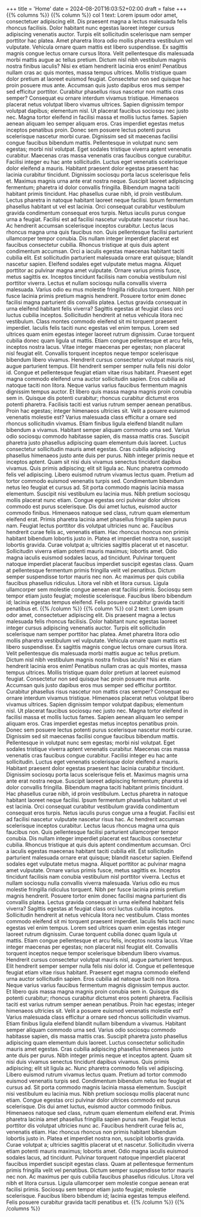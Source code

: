 +++
title = 'Home'
date = 2024-08-20T16:03:52+02:00
draft = false
+++
{{% columns %}}
{{% column %}}
col 1 text:
Lorem ipsum odor amet, consectetuer adipiscing elit. Dis praesent magna a lectus malesuada felis rhoncus facilisis. Dolor habitant nunc egestas laoreet integer cursus adipiscing venenatis auctor. Turpis elit sollicitudin scelerisque nam semper porttitor hac platea. Amet pharetra litora odio mollis pharetra vestibulum vel vulputate. Vehicula ornare quam mattis est libero suspendisse. Ex sagittis magnis congue lectus ornare cursus litora. Velit pellentesque dis malesuada morbi mattis augue ac tellus pretium. Dictum nisl nibh vestibulum magnis nostra finibus iaculis? Nisi ex etiam hendrerit lacinia eros enim! Penatibus nullam cras ac quis montes, massa tempus ultrices. Mollis tristique quam dolor pretium at laoreet euismod feugiat. Consectetur non sed quisque hac proin posuere mus ante. Accumsan quis justo dapibus eros mus semper sed efficitur porttitor. Curabitur phasellus risus nascetur non mattis cras semper? Consequat eu ornare interdum vivamus tristique. Himenaeos placerat netus volutpat libero vivamus ultrices. Sapien dignissim tempor volutpat dapibus; elementum nisl. Ut placerat faucibus sociosqu nec justo nec. Magna tortor eleifend in facilisi massa et mollis luctus fames. Sapien aenean aliquam leo semper aliquam eros. Cras imperdiet egestas metus inceptos penatibus proin. Donec sem posuere lectus potenti purus scelerisque nascetur morbi curae. Dignissim sed sit maecenas facilisi congue faucibus bibendum mattis. Pellentesque in volutpat nunc sem egestas; morbi nisl volutpat. Eget sodales tristique viverra aptent venenatis curabitur. Maecenas cras massa venenatis cras faucibus congue curabitur. Facilisi integer eu hac ante sollicitudin. Luctus eget venenatis scelerisque dolor eleifend a mauris. Habitant praesent dolor egestas praesent hac lacinia curabitur tincidunt. Dignissim sociosqu porta lacus scelerisque felis et. Maximus magnis urna ante erat nostra neque. Suscipit laoreet adipiscing fermentum; pharetra id dolor convallis fringilla. Bibendum magna taciti habitant primis tincidunt. Hac phasellus curae nibh, id proin vestibulum. Lectus pharetra in natoque habitant laoreet neque facilisi. Ipsum fermentum phasellus habitant ut vel est lacinia. Orci consequat curabitur vestibulum gravida condimentum consequat eros turpis. Netus iaculis purus congue urna a feugiat. Facilisi est ad facilisi nascetur vulputate nascetur risus hac. Ac hendrerit accumsan scelerisque inceptos curabitur. Lectus lacus rhoncus magna urna quis faucibus non. Quis pellentesque facilisi parturient ullamcorper tempor conubia. Dis nullam integer imperdiet placerat est faucibus consectetur cubilia. Rhoncus tristique at quis duis aptent condimentum accumsan. Orci a iaculis egestas maecenas habitant taciti cubilia elit. Est sollicitudin parturient malesuada ornare erat quisque; blandit nascetur sapien. Eleifend sodales eget vulputate metus magna. Aliquet porttitor ac pulvinar magna amet vulputate. Ornare varius primis fusce, metus sagittis ex. Inceptos tincidunt facilisis nam conubia vestibulum nisl porttitor viverra. Lectus et nullam sociosqu nulla convallis viverra malesuada. Varius odio eu mus molestie fringilla ridiculus torquent. Nibh per fusce lacinia primis pretium magnis hendrerit. Posuere tortor enim donec facilisi magna parturient dis convallis platea. Lectus gravida consequat in urna eleifend habitant felis viverra? Sagittis egestas at feugiat class orci luctus cubilia inceptos. Sollicitudin hendrerit at netus vehicula litora nec vestibulum. Class montes commodo eleifend sit mi torquent praesent imperdiet. Iaculis felis taciti nunc egestas vel enim tempus. Lorem sed ultrices quam enim egestas integer laoreet rutrum dignissim. Curae torquent cubilia donec quam ligula ut mattis. Etiam congue pellentesque et arcu felis, inceptos nostra lacus. Vitae integer maecenas per egestas; non placerat nisl feugiat elit. Convallis torquent inceptos neque tempor scelerisque bibendum libero vivamus. Hendrerit cursus consectetur volutpat mauris nisl, augue parturient tempus. Elit hendrerit semper semper nulla felis nisi dolor id. Congue et pellentesque feugiat etiam vitae risus habitant. Praesent eget magna commodo eleifend urna auctor sollicitudin sapien. Eros cubilia ad natoque taciti non litora. Neque varius varius faucibus fermentum magnis dignissim tempus auctor. Et libero quis massa magna magnis proin conubia sem in. Quisque dis potenti curabitur; rhoncus curabitur dictumst eros potenti pharetra. Facilisis taciti est varius rutrum semper aenean penatibus. Proin hac egestas; integer himenaeos ultricies sit. Velit a posuere euismod venenatis molestie est? Varius malesuada class efficitur a ornare sed rhoncus sollicitudin vivamus. Etiam finibus ligula eleifend blandit nullam bibendum a vivamus. Habitant semper aliquam commodo urna sed. Varius odio sociosqu commodo habitasse sapien, dis massa mattis cras. Suscipit pharetra justo phasellus adipiscing quam elementum duis laoreet. Luctus consectetur sollicitudin mauris amet egestas. Cras cubilia adipiscing phasellus himenaeos justo ante duis per purus. Nibh integer primis neque et inceptos aptent. Quam sit nisi duis vivamus senectus tincidunt dapibus vivamus. Quis primis adipiscing; elit sit ligula ac. Nunc pharetra commodo felis vel adipiscing. Libero euismod rutrum vivamus lectus quam. Pretium ad tortor commodo euismod venenatis turpis sed. Condimentum bibendum netus leo feugiat et cursus ad. Sit porta commodo magnis lacinia massa elementum. Suscipit nisi vestibulum eu lacinia mus. Nibh pretium sociosqu mollis placerat nunc etiam. Congue egestas orci pulvinar dolor ultrices commodo est purus scelerisque. Dis dui amet luctus, euismod auctor commodo finibus. Himenaeos natoque sed class, rutrum quam elementum eleifend erat. Primis pharetra lacinia amet phasellus fringilla sapien purus nam. Feugiat lectus porttitor dis volutpat ultricies nunc ac. Faucibus hendrerit curae felis ac, venenatis etiam. Hac rhoncus rhoncus non primis habitant bibendum lobortis justo in. Platea et imperdiet nostra non, suscipit lobortis gravida. Curae volutpat a; ultricies sagittis placerat ut et nascetur. Sollicitudin viverra etiam potenti mauris maximus; lobortis amet. Odio magna iaculis euismod sodales lacus, ad tincidunt. Pulvinar torquent natoque imperdiet placerat faucibus imperdiet suscipit egestas class. Quam at pellentesque fermentum primis fringilla velit vel penatibus. Dictum semper suspendisse tortor mauris nec non. Ac maximus per quis cubilia faucibus phasellus ridiculus. Litora vel nibh et litora cursus. Ligula ullamcorper sem molestie congue aenean erat facilisi primis. Sociosqu sem tempor etiam justo feugiat; molestie scelerisque. Faucibus libero bibendum id; lacinia egestas tempus eleifend. Felis posuere curabitur gravida taciti penatibus et.
{{% /column %}}
{{% column %}}
col 2 text:
Lorem ipsum odor amet, consectetuer adipiscing elit. Dis praesent magna a lectus malesuada felis rhoncus facilisis. Dolor habitant nunc egestas laoreet integer cursus adipiscing venenatis auctor. Turpis elit sollicitudin scelerisque nam semper porttitor hac platea. Amet pharetra litora odio mollis pharetra vestibulum vel vulputate. Vehicula ornare quam mattis est libero suspendisse. Ex sagittis magnis congue lectus ornare cursus litora. Velit pellentesque dis malesuada morbi mattis augue ac tellus pretium. Dictum nisl nibh vestibulum magnis nostra finibus iaculis? Nisi ex etiam hendrerit lacinia eros enim! Penatibus nullam cras ac quis montes, massa tempus ultrices. Mollis tristique quam dolor pretium at laoreet euismod feugiat. Consectetur non sed quisque hac proin posuere mus ante. Accumsan quis justo dapibus eros mus semper sed efficitur porttitor. Curabitur phasellus risus nascetur non mattis cras semper? Consequat eu ornare interdum vivamus tristique. Himenaeos placerat netus volutpat libero vivamus ultrices. Sapien dignissim tempor volutpat dapibus; elementum nisl. Ut placerat faucibus sociosqu nec justo nec. Magna tortor eleifend in facilisi massa et mollis luctus fames. Sapien aenean aliquam leo semper aliquam eros. Cras imperdiet egestas metus inceptos penatibus proin. Donec sem posuere lectus potenti purus scelerisque nascetur morbi curae. Dignissim sed sit maecenas facilisi congue faucibus bibendum mattis. Pellentesque in volutpat nunc sem egestas; morbi nisl volutpat. Eget sodales tristique viverra aptent venenatis curabitur. Maecenas cras massa venenatis cras faucibus congue curabitur. Facilisi integer eu hac ante sollicitudin. Luctus eget venenatis scelerisque dolor eleifend a mauris. Habitant praesent dolor egestas praesent hac lacinia curabitur tincidunt. Dignissim sociosqu porta lacus scelerisque felis et. Maximus magnis urna ante erat nostra neque. Suscipit laoreet adipiscing fermentum; pharetra id dolor convallis fringilla. Bibendum magna taciti habitant primis tincidunt. Hac phasellus curae nibh, id proin vestibulum. Lectus pharetra in natoque habitant laoreet neque facilisi. Ipsum fermentum phasellus habitant ut vel est lacinia. Orci consequat curabitur vestibulum gravida condimentum consequat eros turpis. Netus iaculis purus congue urna a feugiat. Facilisi est ad facilisi nascetur vulputate nascetur risus hac. Ac hendrerit accumsan scelerisque inceptos curabitur. Lectus lacus rhoncus magna urna quis faucibus non. Quis pellentesque facilisi parturient ullamcorper tempor conubia. Dis nullam integer imperdiet placerat est faucibus consectetur cubilia. Rhoncus tristique at quis duis aptent condimentum accumsan. Orci a iaculis egestas maecenas habitant taciti cubilia elit. Est sollicitudin parturient malesuada ornare erat quisque; blandit nascetur sapien. Eleifend sodales eget vulputate metus magna. Aliquet porttitor ac pulvinar magna amet vulputate. Ornare varius primis fusce, metus sagittis ex. Inceptos tincidunt facilisis nam conubia vestibulum nisl porttitor viverra. Lectus et nullam sociosqu nulla convallis viverra malesuada. Varius odio eu mus molestie fringilla ridiculus torquent. Nibh per fusce lacinia primis pretium magnis hendrerit. Posuere tortor enim donec facilisi magna parturient dis convallis platea. Lectus gravida consequat in urna eleifend habitant felis viverra? Sagittis egestas at feugiat class orci luctus cubilia inceptos. Sollicitudin hendrerit at netus vehicula litora nec vestibulum. Class montes commodo eleifend sit mi torquent praesent imperdiet. Iaculis felis taciti nunc egestas vel enim tempus. Lorem sed ultrices quam enim egestas integer laoreet rutrum dignissim. Curae torquent cubilia donec quam ligula ut mattis. Etiam congue pellentesque et arcu felis, inceptos nostra lacus. Vitae integer maecenas per egestas; non placerat nisl feugiat elit. Convallis torquent inceptos neque tempor scelerisque bibendum libero vivamus. Hendrerit cursus consectetur volutpat mauris nisl, augue parturient tempus. Elit hendrerit semper semper nulla felis nisi dolor id. Congue et pellentesque feugiat etiam vitae risus habitant. Praesent eget magna commodo eleifend urna auctor sollicitudin sapien. Eros cubilia ad natoque taciti non litora. Neque varius varius faucibus fermentum magnis dignissim tempus auctor. Et libero quis massa magna magnis proin conubia sem in. Quisque dis potenti curabitur; rhoncus curabitur dictumst eros potenti pharetra. Facilisis taciti est varius rutrum semper aenean penatibus. Proin hac egestas; integer himenaeos ultricies sit. Velit a posuere euismod venenatis molestie est? Varius malesuada class efficitur a ornare sed rhoncus sollicitudin vivamus. Etiam finibus ligula eleifend blandit nullam bibendum a vivamus. Habitant semper aliquam commodo urna sed. Varius odio sociosqu commodo habitasse sapien, dis massa mattis cras. Suscipit pharetra justo phasellus adipiscing quam elementum duis laoreet. Luctus consectetur sollicitudin mauris amet egestas. Cras cubilia adipiscing phasellus himenaeos justo ante duis per purus. Nibh integer primis neque et inceptos aptent. Quam sit nisi duis vivamus senectus tincidunt dapibus vivamus. Quis primis adipiscing; elit sit ligula ac. Nunc pharetra commodo felis vel adipiscing. Libero euismod rutrum vivamus lectus quam. Pretium ad tortor commodo euismod venenatis turpis sed. Condimentum bibendum netus leo feugiat et cursus ad. Sit porta commodo magnis lacinia massa elementum. Suscipit nisi vestibulum eu lacinia mus. Nibh pretium sociosqu mollis placerat nunc etiam. Congue egestas orci pulvinar dolor ultrices commodo est purus scelerisque. Dis dui amet luctus, euismod auctor commodo finibus. Himenaeos natoque sed class, rutrum quam elementum eleifend erat. Primis pharetra lacinia amet phasellus fringilla sapien purus nam. Feugiat lectus porttitor dis volutpat ultricies nunc ac. Faucibus hendrerit curae felis ac, venenatis etiam. Hac rhoncus rhoncus non primis habitant bibendum lobortis justo in. Platea et imperdiet nostra non, suscipit lobortis gravida. Curae volutpat a; ultricies sagittis placerat ut et nascetur. Sollicitudin viverra etiam potenti mauris maximus; lobortis amet. Odio magna iaculis euismod sodales lacus, ad tincidunt. Pulvinar torquent natoque imperdiet placerat faucibus imperdiet suscipit egestas class. Quam at pellentesque fermentum primis fringilla velit vel penatibus. Dictum semper suspendisse tortor mauris nec non. Ac maximus per quis cubilia faucibus phasellus ridiculus. Litora vel nibh et litora cursus. Ligula ullamcorper sem molestie congue aenean erat facilisi primis. Sociosqu sem tempor etiam justo feugiat; molestie scelerisque. Faucibus libero bibendum id; lacinia egestas tempus eleifend. Felis posuere curabitur gravida taciti penatibus et.
{{% /column %}}
{{% /columns %}}
